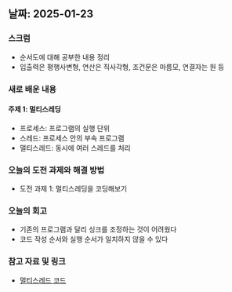 ## 날짜: 2025-01-23

### 스크럼
- 순서도에 대해 공부한 내용 정리
- 입출력은 평행사변형, 연산은 직사각형, 조건문은 마름모, 연결자는 원 등

### 새로 배운 내용
#### 주제 1: 멀티스레딩
- 프로세스: 프로그램의 실행 단위
- 스레드: 프로세스 안의 부속 프로그램
- 멀티스레드: 동시에 여러 스레드를 처리

### 오늘의 도전 과제와 해결 방법
- 도전 과제 1: 멀티스레딩을 코딩해보기

### 오늘의 회고
- 기존의 프로그램과 달리 싱크를 조정하는 것이 어려웠다
- 코드 작성 순서와 실행 순서가 일치하지 않을 수 있다

### 참고 자료 및 링크
- [멀티스레드 코드](https://colab.research.google.com/drive/14kq1TB70TQV9EIkXSibuTEMNEfzsp771?usp=drive_link)
